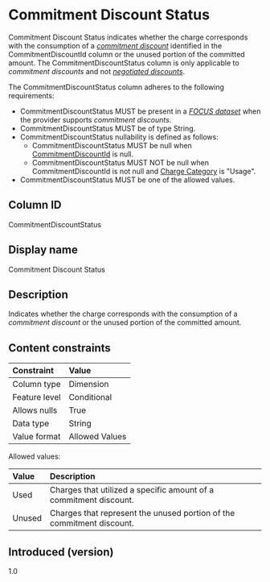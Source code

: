 # Commitment Discount Status

Commitment Discount Status indicates whether the charge corresponds with the consumption of a [*commitment discount*](#glossary:commitment-discount) identified in the CommitmentDiscountId column or the unused portion of the committed amount. The CommitmentDiscountStatus column is only applicable to *commitment discounts* and not [*negotiated discounts*](#glossary:negotiated-discount).

The CommitmentDiscountStatus column adheres to the following requirements:

* CommitmentDiscountStatus MUST be present in a [*FOCUS dataset*](#glossary:FOCUS-dataset) when the provider supports *commitment discounts*.
* CommitmentDiscountStatus MUST be of type String.
* CommitmentDiscountStatus nullability is defined as follows:
  * CommitmentDiscountStatus MUST be null when [CommitmentDiscountId](#commitmentdiscountid) is null.
  * CommitmentDiscountStatus MUST NOT be null when CommitmentDiscountId is not null and [Charge Category](#chargecategory) is "Usage".
* CommitmentDiscountStatus MUST be one of the allowed values.

## Column ID

CommitmentDiscountStatus

## Display name

Commitment Discount Status

## Description

Indicates whether the charge corresponds with the consumption of a *commitment discount* or the unused portion of the committed amount.

## Content constraints

| Constraint      | Value          |
| :-------------- | :------------- |
| Column type     | Dimension      |
| Feature level   | Conditional    |
| Allows nulls    | True           |
| Data type       | String         |
| Value format    | Allowed Values |

Allowed values:

| Value  | Description                                                                 |
| :----- | :-------------------------------------------------------------------------- |
| Used   | Charges that utilized a specific amount of a commitment discount.     |
| Unused | Charges that represent the unused portion of the commitment discount. |

## Introduced (version)

1.0
